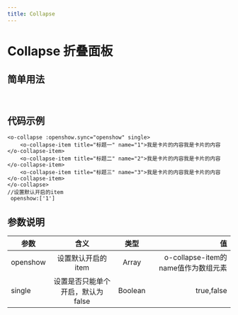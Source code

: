 ```yaml
---
title: Collapse  
---
```

# Collapse 折叠面板

## 简单用法 
</br>

<ClientOnly>
  <Ocollapse/>
</ClientOnly>

## 代码示例
```
<o-collapse :openshow.sync="openshow" single>
    <o-collapse-item title="标题一" name="1">我是卡片的内容我是卡片的内容</o-collapse-item>
    <o-collapse-item title="标题二" name="2">我是卡片的内容我是卡片的内容</o-collapse-item>
    <o-collapse-item title="标题三" name="3">我是卡片的内容我是卡片的内容</o-collapse-item>
</o-collapse>
//设置默认开启的item
 openshow:['1']
```
## 参数说明

| 参数           | 含义          | 类型                | 值                    |
| ------------- |:-------------:|:-------------------:|---------------:       |
| openshow      | 设置默认开启的item            | Array     |o-collapse-item的name值作为数组元素 |
| single      | 设置是否只能单个开启，默认为false         | Boolean     | true,false|

